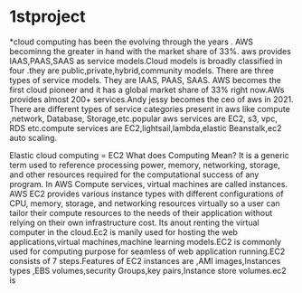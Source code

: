 # 1stproject
*cloud computing has been the evolving through the years . AWS becominng the greater in hand with the market share of 33%. aws provides IAAS,PAAS,SAAS as service models.Cloud models is broadly classified in four .they are public,private,hybrid,community models. There are three types of service models. They are IAAS, PAAS, SAAS. AWS becomes the first cloud pioneer and it has a global market share of 33% right now.AWs provides almost 200+ services.Andy jessy becomes the ceo of aws in 2021.
There are different types of service categories present in aws like compute ,network, Database, Storage,etc.popular aws services are EC2, s3, vpc, RDS etc.compute services are EC2,lightsail,lambda,elastic Beanstalk,ec2 auto scaling.

Elastic cloud computing = EC2
What does Computing Mean?
 It is a generic term used to reference processing power, memory, networking, storage, and other resources required for the computational success of any program. In AWS Compute services, virtual machines are called instances. AWS EC2 provides various instance types with different configurations of CPU, memory, storage, and networking resources virtually so a user can tailor their compute resources to the needs of their application without relying on their own infrastructure cost. Its anout renting the virtual computer in the cloud.Ec2 is manily used for hosting the web applications,virtual machines,machine learning models.EC2 is commonly used for computing purpose for seamless of web application running.EC2 consists of 7 steps.Features of EC2 instances are ,AMI images,Instances types ,EBS volumes,security Groups,key pairs,Instance store volumes.ec2 is

